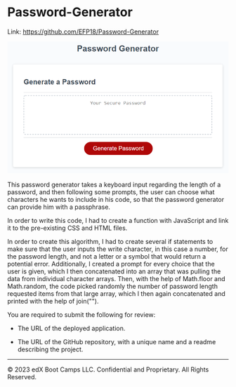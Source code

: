 # Password-Generator

Link: https://github.com/EFP18/Password-Generator

![Screenshot](./Assets/03-javascript-homework-demo.png)

This password generator takes a keyboard input regarding the length of a password, and then following some prompts, the user can choose what characters he wants to include in his code, so that the password generator can provide him with a passphrase. 

In order to write this code, I had to create a function with JavaScript and link it to the pre-existing CSS and HTML files. 

In order to create this algorithm, I had to create several if statements to make sure that the user inputs the write character, in this case a number, for the password length, and not a letter or a symbol that would return a potential error. 
Additionally, I created a prompt for every choice that the user is given, which I then concatenated into an array that was pulling the data from individual character arrays. Then, with the help of Math.floor and Math.random, the code picked randomly the number of password length requested items from that large array, which I then again concatenated and printed with the help of join("").

You are required to submit the following for review:

* The URL of the deployed application.

* The URL of the GitHub repository, with a unique name and a readme describing the project.

- - -
© 2023 edX Boot Camps LLC. Confidential and Proprietary. All Rights Reserved.
